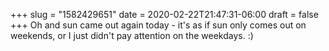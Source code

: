+++
slug = "1582429651"
date = 2020-02-22T21:47:31-06:00
draft = false
+++
Oh and sun came out again today - it's as if sun only comes out on weekends, or I just didn't pay attention on the weekdays. :)